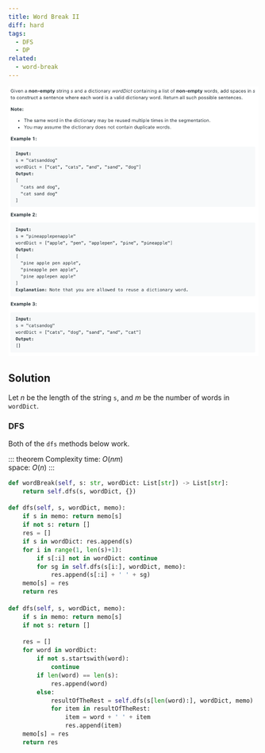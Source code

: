 ```yaml
---
title: Word Break II
diff: hard
tags:
  - DFS
  - DP
related:
  - word-break
---
```


<img class="medium-zoom" src="/algo/word-break-ii.png" alt="https://leetcode.com/problems/word-break-ii">

## Solution

Let $n$ be the length of the string `s`, and $m$ be the number of words in `wordDict`.

### DFS

Both of the `dfs` methods below work.

::: theorem Complexity
time: $O(nm)$  
space: $O(n)$
:::

```py
def wordBreak(self, s: str, wordDict: List[str]) -> List[str]:
    return self.dfs(s, wordDict, {})

def dfs(self, s, wordDict, memo):
    if s in memo: return memo[s]
    if not s: return []
    res = []
    if s in wordDict: res.append(s)
    for i in range(1, len(s)+1):
        if s[:i] not in wordDict: continue
        for sg in self.dfs(s[i:], wordDict, memo):
            res.append(s[:i] + ' ' + sg)
    memo[s] = res
    return res

def dfs(self, s, wordDict, memo):
    if s in memo: return memo[s]
    if not s: return []

    res = []
    for word in wordDict:
        if not s.startswith(word):
            continue
        if len(word) == len(s):
            res.append(word)
        else:
            resultOfTheRest = self.dfs(s[len(word):], wordDict, memo)
            for item in resultOfTheRest:
                item = word + ' ' + item
                res.append(item)
    memo[s] = res
    return res
```
